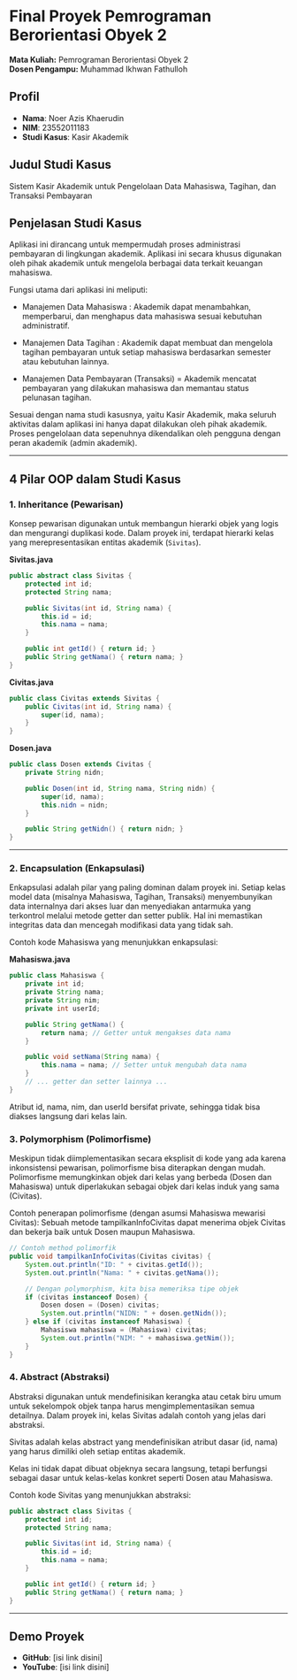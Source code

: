 # Final Proyek Pemrograman Berorientasi Obyek 2

**Mata Kuliah:** Pemrograman Berorientasi Obyek 2  
**Dosen Pengampu:** Muhammad Ikhwan Fathulloh



## Profil
- **Nama**: Noer Azis Khaerudin  
- **NIM**: 23552011183 
- **Studi Kasus**: Kasir Akademik


## Judul Studi Kasus

Sistem Kasir Akademik untuk Pengelolaan Data Mahasiswa, Tagihan, dan Transaksi Pembayaran



## Penjelasan Studi Kasus

Aplikasi ini dirancang untuk mempermudah proses administrasi pembayaran di lingkungan akademik. Aplikasi ini secara khusus digunakan oleh pihak akademik untuk mengelola berbagai data terkait keuangan mahasiswa.

Fungsi utama dari aplikasi ini meliputi:

- Manajemen Data Mahasiswa : Akademik dapat menambahkan, memperbarui, dan menghapus data mahasiswa sesuai kebutuhan administratif.

- Manajemen Data Tagihan : Akademik dapat membuat dan mengelola tagihan pembayaran untuk setiap mahasiswa berdasarkan semester atau kebutuhan lainnya.

- Manajemen Data Pembayaran (Transaksi) = Akademik mencatat pembayaran yang dilakukan mahasiswa dan memantau status pelunasan tagihan.

Sesuai dengan nama studi kasusnya, yaitu Kasir Akademik, maka seluruh aktivitas dalam aplikasi ini hanya dapat dilakukan oleh pihak akademik. Proses pengelolaan data sepenuhnya dikendalikan oleh pengguna dengan peran akademik (admin akademik).

---

## 4 Pilar OOP dalam Studi Kasus


### 1. Inheritance (Pewarisan)

Konsep pewarisan digunakan untuk membangun hierarki objek yang logis dan mengurangi duplikasi kode. Dalam proyek ini, terdapat hierarki kelas yang merepresentasikan entitas akademik (`Sivitas`).

**Sivitas.java**

```java
public abstract class Sivitas {
    protected int id;
    protected String nama;

    public Sivitas(int id, String nama) {
        this.id = id;
        this.nama = nama;
    }

    public int getId() { return id; }
    public String getNama() { return nama; }
}
```

**Civitas.java**

```java
public class Civitas extends Sivitas {
    public Civitas(int id, String nama) {
        super(id, nama);
    }
}
```

**Dosen.java**

```java
public class Dosen extends Civitas {
    private String nidn;

    public Dosen(int id, String nama, String nidn) {
        super(id, nama);
        this.nidn = nidn;
    }

    public String getNidn() { return nidn; }
}
```
---

### 2. Encapsulation (Enkapsulasi)

Enkapsulasi adalah pilar yang paling dominan dalam proyek ini. Setiap kelas model data (misalnya Mahasiswa, Tagihan, Transaksi) menyembunyikan data internalnya dari akses luar dan menyediakan antarmuka yang terkontrol melalui metode getter dan setter publik.
Hal ini memastikan integritas data dan mencegah modifikasi data yang tidak sah.

Contoh kode Mahasiswa yang menunjukkan enkapsulasi:

**Mahasiswa.java**

```Java
public class Mahasiswa {
    private int id;
    private String nama;
    private String nim;
    private int userId;

    public String getNama() {
        return nama; // Getter untuk mengakses data nama
    }

    public void setNama(String nama) {
        this.nama = nama; // Setter untuk mengubah data nama
    }
    // ... getter dan setter lainnya ...
}
```

Atribut id, nama, nim, dan userId bersifat private, sehingga tidak bisa diakses langsung dari kelas lain.

### 3. Polymorphism (Polimorfisme)

Meskipun tidak diimplementasikan secara eksplisit di kode yang ada karena inkonsistensi pewarisan, polimorfisme bisa diterapkan dengan mudah. Polimorfisme memungkinkan objek dari kelas yang berbeda (Dosen dan Mahasiswa) untuk diperlakukan sebagai objek dari kelas induk yang sama (Civitas).

Contoh penerapan polimorfisme (dengan asumsi Mahasiswa mewarisi Civitas):
Sebuah metode tampilkanInfoCivitas dapat menerima objek Civitas dan bekerja baik untuk Dosen maupun Mahasiswa.

```Java
// Contoh method polimorfik
public void tampilkanInfoCivitas(Civitas civitas) {
    System.out.println("ID: " + civitas.getId());
    System.out.println("Nama: " + civitas.getNama());

    // Dengan polymorphism, kita bisa memeriksa tipe objek
    if (civitas instanceof Dosen) {
        Dosen dosen = (Dosen) civitas;
        System.out.println("NIDN: " + dosen.getNidn());
    } else if (civitas instanceof Mahasiswa) {
        Mahasiswa mahasiswa = (Mahasiswa) civitas;
        System.out.println("NIM: " + mahasiswa.getNim());
    }
}
```

### 4. Abstract (Abstraksi)
   
Abstraksi digunakan untuk mendefinisikan kerangka atau cetak biru umum untuk sekelompok objek tanpa harus mengimplementasikan semua detailnya. Dalam proyek ini, kelas Sivitas adalah contoh yang jelas dari abstraksi.

Sivitas adalah kelas abstract yang mendefinisikan atribut dasar (id, nama) yang harus dimiliki oleh setiap entitas akademik.

Kelas ini tidak dapat dibuat objeknya secara langsung, tetapi berfungsi sebagai dasar untuk kelas-kelas konkret seperti Dosen atau Mahasiswa.

Contoh kode Sivitas yang menunjukkan abstraksi:

```Java
public abstract class Sivitas {
    protected int id;
    protected String nama;

    public Sivitas(int id, String nama) {
        this.id = id;
        this.nama = nama;
    }

    public int getId() { return id; }
    public String getNama() { return nama; }
}
```

---

## Demo Proyek

* **GitHub**: [isi link disini]
* **YouTube**: [isi link disini]
